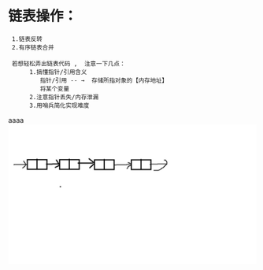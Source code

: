 
# 链表操作：
     1.链表反转
     2.有序链表合并
     
     若想轻松弄出链表代码 ,  注意一下几点：
          1.搞懂指针/引用含义
             指针/引用 -- →  存储所指对象的【内存地址】
             将某个变量
          2.注意指针丢失/内存泄漏
          3.用哨兵简化实现难度
     
aaaa![image](https://github.com/wj825953087/DataStructure/blob/master/jpg/%E6%97%A0%E6%A0%87%E9%A2%98.jpg)
